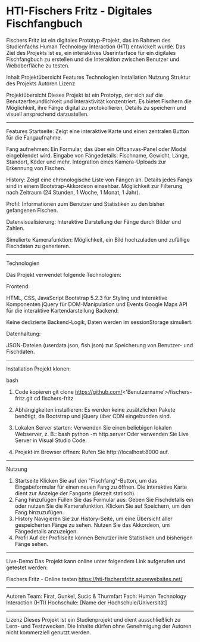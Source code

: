 # HTI-Fischers Fritz - Digitales Fischfangbuch

Fischers Fritz ist ein digitales Prototyp-Projekt, das im Rahmen des Studienfachs Human Technology Interaction (HTI) entwickelt wurde. Das Ziel des Projekts ist es, ein interaktives Userinterface für ein digitales Fischfangbuch zu erstellen und die Interaktion zwischen Benutzer und Weboberfläche zu testen.

Inhalt
Projektübersicht
Features
Technologien
Installation
Nutzung
Struktur des Projekts
Autoren
Lizenz

Projektübersicht
Dieses Projekt ist ein Prototyp, der sich auf die Benutzerfreundlichkeit und Interaktivität konzentriert. Es bietet Fischern die Möglichkeit, ihre Fänge digital zu protokollieren, Details zu speichern und visuell ansprechend darzustellen.

-------------------------------------------------------------------------------------------

Features
Startseite:
Zeigt eine interaktive Karte und einen zentralen Button für die Fangaufnahme.

Fang aufnehmen:
Ein Formular, das über ein Offcanvas-Panel oder Modal eingeblendet wird.
Eingabe von Fängedetails: Fischname, Gewicht, Länge, Standort, Köder und mehr.
Integration eines Kamera-Uploads zur Erkennung von Fischen.

History:
Zeigt eine chronologische Liste von Fängen an.
Details jedes Fangs sind in einem Bootstrap-Akkordeon einsehbar.
Möglichkeit zur Filterung nach Zeitraum (24 Stunden, 1 Woche, 1 Monat, 1 Jahr).

Profil:
Informationen zum Benutzer und Statistiken zu den bisher gefangenen Fischen.

Datenvisualisierung:
Interaktive Darstellung der Fänge durch Bilder und Zahlen.

Simulierte Kamerafunktion:
Möglichkeit, ein Bild hochzuladen und zufällige Fischdaten zu generieren.

----------------------------------------------------------------------------------------

Technologien

Das Projekt verwendet folgende Technologien:

Frontend:

HTML, CSS, JavaScript
Bootstrap 5.2.3 für Styling und interaktive Komponenten
jQuery für DOM-Manipulation und Events
Google Maps API für die interaktive Kartendarstellung
Backend:

Keine dedizierte Backend-Logik, Daten werden im sessionStorage simuliert.

Datenhaltung:

JSON-Dateien (userdata.json, fish.json) zur Speicherung von Benutzer- und Fischdaten.

---------------------------------------------------------------------------------------
Installation
Projekt klonen:

bash
1) Code kopieren
    git clone https://github.com/<'Benutzername'>/fischers-fritz.git
    cd fischers-fritz

2) Abhängigkeiten installieren: Es werden keine zusätzlichen Pakete benötigt, da Bootstrap und jQuery über CDN eingebunden sind.

3) Lokalen Server starten: Verwenden Sie einen beliebigen lokalen Webserver, z. B.:
    bash
    python -m http.server
Oder verwenden Sie Live Server in Visual Studio Code.

4) Projekt im Browser öffnen: Rufen Sie http://localhost:8000 auf.

----------------------------------------------------------------------------------------

Nutzung
1. Startseite
Klicken Sie auf den "Fischfang"-Button, um das Eingabeformular für einen neuen Fang zu öffnen.
Die interaktive Karte dient zur Anzeige der Fangorte (derzeit statisch).
2. Fang hinzufügen
Füllen Sie das Formular aus:
Geben Sie Fischdetails ein oder nutzen Sie die Kamerafunktion.
Klicken Sie auf Speichern, um den Fang hinzuzufügen.
3. History
Navigieren Sie zur History-Seite, um eine Übersicht aller gespeicherten Fänge zu sehen.
Nutzen Sie das Akkordeon, um Fängedetails anzuzeigen.
4. Profil
Auf der Profilseite können Benutzer ihre Statistiken und bisherigen Fänge sehen.

----------------------------------------------------------------------------------------

Live-Demo
Das Projekt kann online unter folgendem Link aufgerufen und getestet werden:

Fischers Fritz - Online testen
https://hti-fischersfritz.azurewebsites.net/

-----------------------------------------------------------------------------------------   

Autoren
Team: Firat, Gunkel, Sucic & Thurmfart
Fach: Human Technology Interaction (HTI)
Hochschule: [Name der Hochschule/Universität]

-----------------------------------------------------------------------------------------
Lizenz
Dieses Projekt ist ein Studienprojekt und dient ausschließlich zu Lern- und Testzwecken. Die Inhalte dürfen ohne Genehmigung der Autoren nicht kommerziell genutzt werden.
